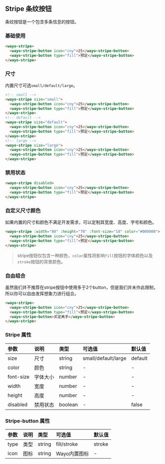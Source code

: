 ## Stripe 条纹按钮
条纹按钮是一个包含多条信息的按钮。

### 基础使用
```html
<wayo-stripe>
  <wayo-stripe-button icon="cny">25</wayo-stripe-button>
  <wayo-stripe-button type="fill">预定</wayo-stripe-button>
</wayo-stripe>
```

### 尺寸
内置尺寸可选`small/default/large`。
```html
<!-- small -->
<wayo-stripe size="small">
  <wayo-stripe-button icon="cny">25</wayo-stripe-button>
  <wayo-stripe-button type="fill">预定</wayo-stripe-button>
</wayo-stripe>
<!-- default -->
<wayo-stripe size="default">
  <wayo-stripe-button icon="cny">25</wayo-stripe-button>
  <wayo-stripe-button type="fill">预定</wayo-stripe-button>
</wayo-stripe>
<!-- large -->
<wayo-stripe size="large">
  <wayo-stripe-button icon="cny">25</wayo-stripe-button>
  <wayo-stripe-button type="fill">预定</wayo-stripe-button>
</wayo-stripe>
```

### 禁用状态
```html
<wayo-stripe disabled>
  <wayo-stripe-button icon="cny">25</wayo-stripe-button>
  <wayo-stripe-button type="fill">预定</wayo-stripe-button>
</wayo-stripe>
```

### 自定义尺寸颜色
如果内置的尺寸和颜色不满足开发需求，可以定制其宽度、高度、字号和颜色。
```html
<wayo-stripe :width="80" :height="70" :font-size="18" color="#000000">
  <wayo-stripe-button icon="cny">25</wayo-stripe-button>
  <wayo-stripe-button type="fill">预定</wayo-stripe-button>
</wayo-stripe>
```

> stripe按钮仅包含一种颜色，`color`属性将影响`fill`按钮的字体颜色以及`stroke`按钮的背景颜色。

### 自由组合
虽然我们并不推荐在stripe按钮中使用多于2个button，但是我们并未作此限制，所以你可以自由发挥想象力进行组合。
```html
<wayo-stripe>
  <wayo-stripe-button icon="cny">25</wayo-stripe-button>
  <wayo-stripe-button type="fill">预定</wayo-stripe-button>
  <wayo-stripe-button>买定离手</wayo-stripe-button>
</wayo-stripe>
```

### Stripe 属性
|参数|说明|类型|可选值|默认值|
|:--|:--|:--|:--|:--|
|size|尺寸|string|small/default/large|default|
|color|颜色|string|-|-|
|font-size|字体大小|number|-|-|
|width|宽度|number|-|-|
|height|高度|number|-|-|
|disabled|禁用状态|boolean|-|false|

### Stripe-button 属性
|参数|说明|类型|可选值|默认值|
|:--|:--|:--|:--|:--|
|type|类型|string|fill/stroke|stroke|
|icon|图标|string|Wayo内置图标|-|
